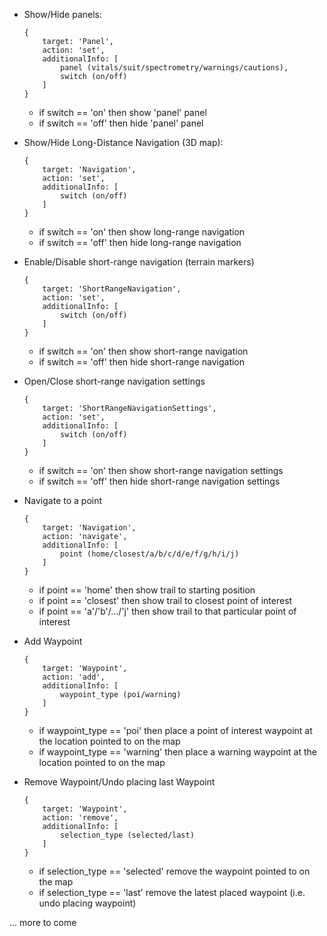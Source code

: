 - Show/Hide panels:
    ```
    {
        target: 'Panel',
        action: 'set',
        additionalInfo: [
            panel (vitals/suit/spectrometry/warnings/cautions),
            switch (on/off)
        ]
    }
    ```
    - if switch == 'on' then show 'panel' panel
    - if switch == 'off' then hide 'panel' panel

- Show/Hide Long-Distance Navigation (3D map):
    ```
    {
        target: 'Navigation',
        action: 'set',
        additionalInfo: [
            switch (on/off)
        ]
    }
    ```
    - if switch == 'on' then show long-range navigation
    - if switch == 'off' then hide long-range navigation

- Enable/Disable short-range navigation (terrain markers)
    ```
    {
        target: 'ShortRangeNavigation',
        action: 'set',
        additionalInfo: [
            switch (on/off)
        ]
    }
    ```
    - if switch == 'on' then show short-range navigation
    - if switch == 'off' then hide short-range navigation

- Open/Close short-range navigation settings
    ```
    {
        target: 'ShortRangeNavigationSettings',
        action: 'set',
        additionalInfo: [
            switch (on/off)
        ]
    }
    ```
    - if switch == 'on' then show short-range navigation settings
    - if switch == 'off' then hide short-range navigation settings

- Navigate to a point
    ```
    {
        target: 'Navigation',
        action: 'navigate',
        additionalInfo: [
            point (home/closest/a/b/c/d/e/f/g/h/i/j)
        ]
    }
    ```
    - if point == 'home' then show trail to starting position
    - if point == 'closest' then show trail to closest point of interest
    - if point == 'a'/'b'/.../'j' then show trail to that particular point of interest

- Add Waypoint
    ```
    {
        target: 'Waypoint',
        action: 'add',
        additionalInfo: [
            waypoint_type (poi/warning)
        ]
    }
    ```
    - if waypoint_type == 'poi' then place a point of interest waypoint at the location pointed to on the map
    - if waypoint_type == 'warning' then place a warning waypoint at the location pointed to on the map

- Remove Waypoint/Undo placing last Waypoint
    ```
    {
        target: 'Waypoint',
        action: 'remove',
        additionalInfo: [
            selection_type (selected/last)
        ]
    }
    ```
    - if selection_type == 'selected' remove the waypoint pointed to on the map
    - if selection_type == 'last' remove the latest placed waypoint (i.e. undo placing waypoint)

... more to come
